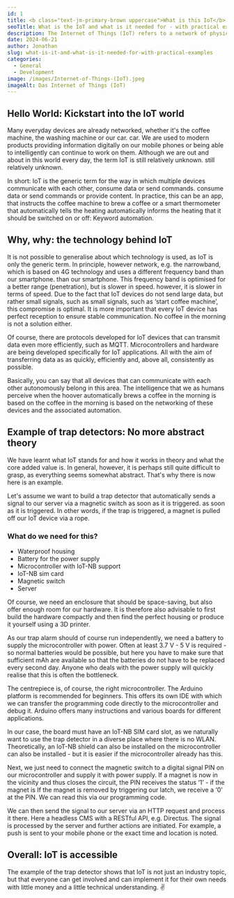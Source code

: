 ```yaml
---
id: 1
title: <b class="text-jm-primary-brown uppercase">What is this IoT</b> and what it is used for <b class="text-jm-primary-brown uppercase">needed</b> – with practical example
seoTitle: What is the IoT and what is it needed for - with practical example
description: The Internet of Things (IoT) refers to a network of physical objects (‘things’) that are equipped with sensors, software and other technology. These objects can network with other devices and systems via the internet and exchange data.
date: 2024-06-21
author: Jonathan
slug: what-is-it-and-what-is-it-needed-for-with-practical-examples
categories:
  - General
  - Development
image: /images/Internet-of-Things-(IoT).jpeg
imageAlt: Das Internet of Things (IoT)
---
```


## Hello World: Kickstart into the IoT world

Many everyday devices are already networked, whether it's the coffee machine, the washing machine or our car.
car. We are used to modern products providing information digitally on our mobile phones or being able to intelligently
can continue to work on them. Although we are out and about in this world every day, the term IoT is still relatively
unknown.
still relatively unknown.

In short: IoT is the generic term for the way in which multiple devices communicate with each other, consume data or
send commands.
consume data or send commands or provide content. In practice, this can be an app,
that instructs the coffee machine to brew a coffee or a smart thermometer that automatically tells the heating
automatically informs the heating that it should be switched on or off: Keyword automation.

## Why, why: the technology behind IoT

It is not possible to generalise about which technology is used, as IoT is only the generic term. In principle, however
network, e.g. the narrowband, which is based on 4G technology and uses a different frequency band than our smartphone.
than our smartphone. This frequency band is optimised for a better range (penetration), but is slower in speed.
however, it is slower in terms of speed. Due to the fact that IoT devices do not send large data, but rather small
signals, such as
small signals, such as ‘start coffee machine’, this compromise is optimal. It is more important that every IoT device
has perfect reception to ensure stable communication. No coffee in the morning is not a
solution either.

Of course, there are protocols developed for IoT devices that can transmit data even more efficiently, such as MQTT.
Microcontrollers and hardware are being developed specifically for IoT applications. All with the aim of transferring
data as
as quickly, efficiently and, above all, consistently as possible.

Basically, you can say that all devices that can communicate with each other autonomously belong in this area. The
intelligence that we as humans perceive when the hoover automatically brews a coffee in the morning is based on the
coffee in the morning is based on the networking of these devices and the associated automation.

## Example of trap detectors: No more abstract theory

We have learnt what IoT stands for and how it works in theory and what the core added value is.
In general, however, it is perhaps still quite difficult to grasp, as everything seems somewhat abstract. That's why
there is now
here is an example.

Let's assume we want to build a trap detector that automatically sends a signal to our server via a magnetic switch as
soon as it is triggered.
as soon as it is triggered. In other words, if the trap is triggered, a magnet is pulled off our
IoT device via a rope.

### What do we need for this?

- Waterproof housing
- Battery for the power supply
- Microcontroller with IoT-NB support
- IoT-NB sim card
- Magnetic switch
- Server

Of course, we need an enclosure that should be space-saving, but also offer enough room for our hardware.
It is therefore also advisable to first build the hardware compactly and then find the perfect housing
or produce it yourself using a 3D printer.

As our trap alarm should of course run independently, we need a battery to supply the microcontroller with power.
Often at least 3.7 V - 5 V is required - so normal batteries would be possible, but here you have to make sure that
sufficient mAh are available so that the batteries do not have to be replaced every second day. Anyone who deals with
the
power supply will quickly realise that this is often the bottleneck.

The centrepiece is, of course, the right microcontroller. The Arduino platform is recommended for beginners. This
offers its own IDE with which we can transfer the programming code directly to the microcontroller and debug it.
Arduino offers many instructions and various boards for different applications.

In our case, the board must have an IoT-NB SIM card slot, as we naturally want to use the trap detector in a diverse
place where there is no WLAN. Theoretically, an IoT-NB shield can also be installed on the microcontroller
can also be installed - but it is easier if the microcontroller already has this.

Next, we just need to connect the magnetic switch to a digital signal PIN on our microcontroller and supply it with
power supply. If a magnet is now in the vicinity and thus closes the circuit, the PIN receives the status ‘1’ - if the
magnet is
If the magnet is removed by triggering our latch, we receive a ‘0’ at the PIN. We can read this via our
programming code.

We can then send the signal to our server via an HTTP request and process it there. Here
a headless CMS with a RESTful API, e.g. Directus. The signal is processed by the server and further
actions are initiated. For example, a push is sent to your mobile phone or the exact time and location is noted.

## Overall: IoT is accessible

The example of the trap detector shows that IoT is not just an industry topic, but that everyone can get involved
and can implement it for their own needs with little money and a little technical understanding. ✌️